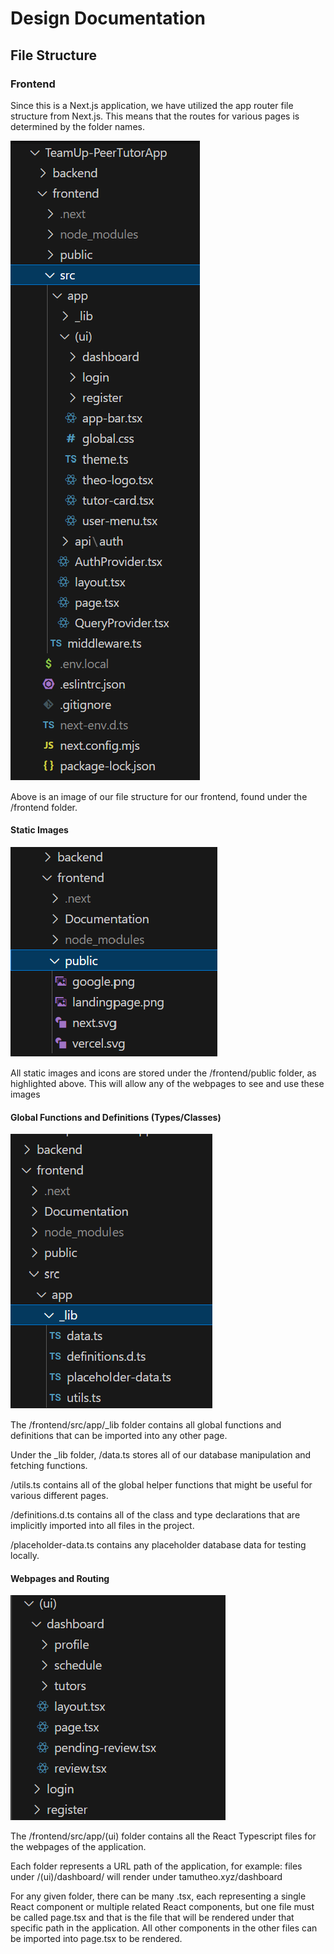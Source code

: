# Design Documentation
## File Structure
### Frontend
Since this is a Next.js application, we have utilized the app router file structure from Next.js. This means that the routes for various pages is determined by the folder names. 

![File Structure shown by using image of file directory](fileStructure.png)

Above is an image of our file structure for our frontend, found under the /frontend folder.
#### Static Images
![File Structure with /frontend/public folder highlighted](publicFolder.png)

All static images and icons are stored under the /frontend/public folder, as highlighted above. This will allow any of the webpages to see and use these images

#### Global Functions and Definitions (Types/Classes)
![Files Structure with /frontend/src/app/_lib folder expanded](_lib.png)

The /frontend/src/app/_lib folder contains all global functions and definitions that can be imported into any other page.

Under the _lib folder, /data.ts stores all of our database manipulation and fetching functions.

/utils.ts contains all of the global helper functions that might be useful for various different pages.

/definitions.d.ts contains all of the class and type declarations that are implicitly imported into all files in the project.

/placeholder-data.ts contains any placeholder database data for testing locally.

#### Webpages and Routing
![File Structure with /frontend/src/app/(ui) folder expanded](routePaths.png)

The /frontend/src/app/(ui) folder contains all the React Typescript files for the webpages of the application.

Each folder represents a URL path of the application, for example: files under /(ui)/dashboard/ will render under tamutheo.xyz/dashboard 

For any given folder, there can be many .tsx, each representing a single React component or multiple related React components, but one file must be called page.tsx and that is the file that will be rendered under that specific path in the application. All other components in the other files can be imported into page.tsx to be rendered. 



